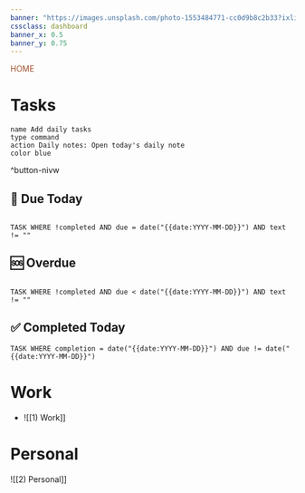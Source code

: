 ```yaml
---
banner: "https://images.unsplash.com/photo-1553484771-cc0d9b8c2b33?ixlib=rb-1.2.1&ixid=MnwxMjA3fDB8MHxwaG90by1wYWdlfHx8fGVufDB8fHx8&auto=format&fit=crop&w=1901&q=80"
cssclass: dashboard
banner_x: 0.5
banner_y: 0.75
---
```

<div class="title" style="color:Sienna">HOME</div>

# Tasks

```button
name Add daily tasks
type command
action Daily notes: Open today's daily note
color blue
```
^button-nivw

## 🔔 Due Today
```dataview

TASK WHERE !completed AND due = date("{{date:YYYY-MM-DD}}") AND text != ""

```

## 🆘 Overdue
```dataview

TASK WHERE !completed AND due < date("{{date:YYYY-MM-DD}}") AND text != ""

```

## ✅ Completed Today
```dataview
TASK WHERE completion = date("{{date:YYYY-MM-DD}}") AND due != date("{{date:YYYY-MM-DD}}")
```
# Work
- ![[1) Work]]

# Personal
![[2) Personal]]
